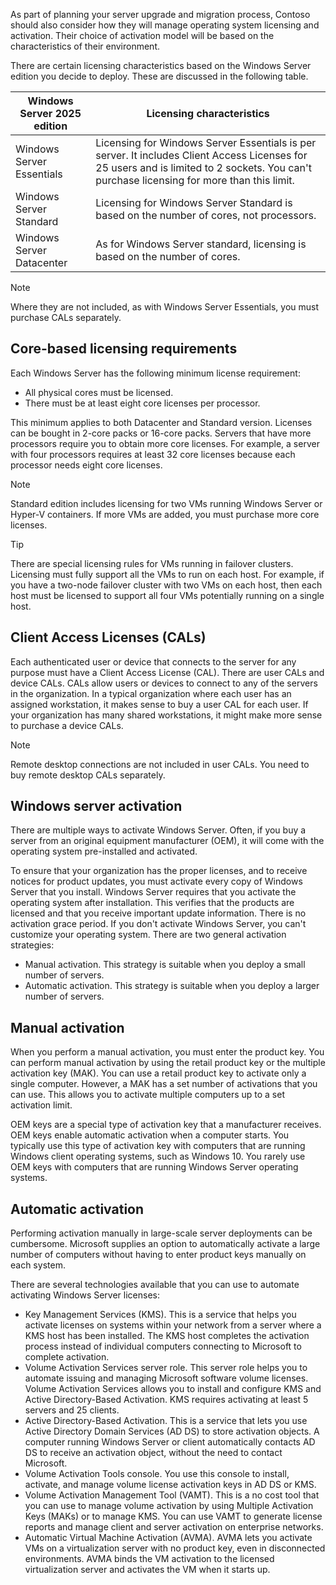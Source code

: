 As part of planning your server upgrade and migration process, Contoso should also consider how they will manage operating system licensing and activation. Their choice of activation model will be based on the characteristics of their environment. 

There are certain licensing characteristics based on the Windows Server edition you decide to deploy. These are discussed in the following table.

| Windows Server 2025 edition | Licensing characteristics                                    |
| --------------------------- | ------------------------------------------------------------ |
| Windows Server Essentials   | Licensing for Windows Server Essentials is per server. It includes Client Access Licenses for 25 users and is limited to 2 sockets. You can't purchase licensing for more than this limit. |
| Windows Server Standard     | Licensing for Windows Server Standard is based on the number of cores, not processors. |
| Windows Server Datacenter   | As for Windows Server standard, licensing is based on the number of cores. |

> [!NOTE]
> Where they are not included, as with Windows Server Essentials, you must purchase CALs separately.

## Core-based licensing requirements

Each Windows Server has the following minimum license requirement:

- All physical cores must be licensed.
- There must be at least eight core licenses per processor.

This minimum applies to both Datacenter and Standard version. Licenses can be bought in 2-core packs or 16-core packs. Servers that have more processors require you to obtain more core licenses. For example, a server with four processors requires at least 32 core licenses because each processor needs eight core licenses.

> [!NOTE]
> Standard edition includes licensing for two VMs running Windows Server or Hyper-V containers. If more VMs are added, you must purchase more core licenses.

> [!TIP]
> There are special licensing rules for VMs running in failover clusters. Licensing must fully support all the VMs to run on each host. For example, if you have a two-node failover cluster with two VMs on each host, then each host must be licensed to support all four VMs potentially running on a single host.

## Client Access Licenses (CALs)

Each authenticated user or device that connects to the server for any purpose must have a Client Access License (CAL). There are user CALs and device CALs. CALs allow users or devices to connect to any of the servers in the organization. In a typical organization where each user has an assigned workstation, it makes sense to buy a user CAL for each user. If your organization has many shared workstations, it might make more sense to purchase a device CALs.

> [!NOTE]
> Remote desktop connections are not included in user CALs. You need to buy remote desktop CALs separately.

## Windows server activation

There are multiple ways to activate Windows Server. Often, if you buy a server from an original equipment manufacturer (OEM), it will come with the operating system pre-installed and activated.

To ensure that your organization has the proper licenses, and to receive notices for product updates, you must activate every copy of Windows Server that you install. Windows Server requires that you activate the operating system after installation. This verifies that the products are licensed and that you receive important update information. There is no activation grace period. If you don't activate Windows Server, you can't customize your operating system. There are two general activation strategies:

- Manual activation. This strategy is suitable when you deploy a small number of servers.
- Automatic activation. This strategy is suitable when you deploy a larger number of servers.

## Manual activation

When you perform a manual activation, you must enter the product key. You can perform manual activation by using the retail product key or the multiple activation key (MAK). You can use a retail product key to activate only a single computer. However, a MAK has a set number of activations that you can use. This allows you to activate multiple computers up to a set activation limit.

OEM keys are a special type of activation key that a manufacturer receives. OEM keys enable automatic activation when a computer starts. You typically use this type of activation key with computers that are running Windows client operating systems, such as Windows 10. You rarely use OEM keys with computers that are running Windows Server operating systems.

## Automatic activation

Performing activation manually in large-scale server deployments can be cumbersome. Microsoft supplies an option to automatically activate a large number of computers without having to enter product keys manually on each system.

There are several technologies available that you can use to automate activating Windows Server licenses:

- Key Management Services (KMS). This is a service that helps you activate licenses on systems within your network from a server where a KMS host has been installed. The KMS host completes the activation process instead of individual computers connecting to Microsoft to complete activation.
- Volume Activation Services server role. This server role helps you to automate issuing and managing Microsoft software volume licenses. Volume Activation Services allows you to install and configure KMS and Active Directory-Based Activation. KMS requires activating at least 5 servers and 25 clients.
- Active Directory-Based Activation. This is a service that lets you use Active Directory Domain Services (AD DS) to store activation objects. A computer running Windows Server or client automatically contacts AD DS to receive an activation object, without the need to contact Microsoft.
- Volume Activation Tools console. You use this console to install, activate, and manage volume license activation keys in AD DS or KMS.
- Volume Activation Management Tool (VAMT). This is a no cost tool that you can use to manage volume activation by using Multiple Activation Keys (MAKs) or to manage KMS. You can use VAMT to generate license reports and manage client and server activation on enterprise networks.
- Automatic Virtual Machine Activation (AVMA). AVMA lets you activate VMs on a virtualization server with no product key, even in disconnected environments. AVMA binds the VM activation to the licensed virtualization server and activates the VM when it starts up.
